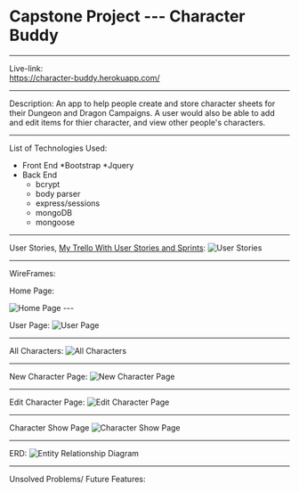 # Capstone Project --- Character Buddy

---

Live-link:  
    https://character-buddy.herokuapp.com/

---

Description:
    An app to help people create and store character sheets for their Dungeon and Dragon Campaigns. A user would also be able to add and edit items for thier character, and view other people's characters.

---

List of Technologies Used:
* Front End
    *Bootstrap
    *Jquery
* Back End
    * bcrypt
    * body parser
    * express/sessions
    * mongoDB
    * mongoose

---

User Stories, <a href="https://trello.com/b/ClfHPHig/capstone-project">My Trello With User Stories and Sprints</a>: 
<img href="public/images/UserStories.png" alt="User Stories">

---

WireFrames:

Home Page:

<img href="public/images/wireframes/home.JPG" alt="Home Page">
---

User Page:
<img href="public/images/wireframes/user.JPG" alt="User Page">

---

All Characters:
<img href="public/images/wireframes/all-characters.JPG" alt="All Characters">

---

New Character Page:
<img href="public/images/wireframes/new.JPG" alt="New Character Page">

---

Edit Character Page:
<img href="public/images/wireframes/edit.JPG" alt="Edit Character Page">

---

Character Show Page
<img href="public/images/wireframes/character-show.JPG" alt="Character Show Page">

---

ERD:
<img href="public/images/ERD.png" alt="Entity Relationship Diagram">

---

Unsolved Problems/ Future Features: